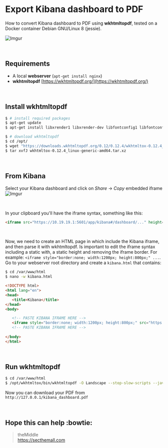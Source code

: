 # Export Kibana dashboard to PDF
How to convert Kibana dashboard to PDF using **wkhtmltopdf**, tested on a Docker container Debian GNU/Linux 8 (jessie).

![Imgur](http://i.imgur.com/wj3VNMt.png)

<br>

## Requirements
- A local **webserver** (`apt-get install nginx`)
- **wkhtmltopdf** [https://wkhtmltopdf.org/](https://wkhtmltopdf.org/)

<br>

## Install wkhtmltopdf
```bash
$ # install required packages
$ apt-get update
$ apt-get install libxrender1 libxrender-dev libfontconfig1 libfontconfig1-dev

$ # download wkhtmltopdf
$ cd /opt/
$ wget "https://downloads.wkhtmltopdf.org/0.12/0.12.4/wkhtmltox-0.12.4_linux-generic-amd64.tar.xz"
$ tar xvfJ wkhtmltox-0.12.4_linux-generic-amd64.tar.xz
```

<br>

## From Kibana
Select your Kibana dashboard and click on *Share* -> *Copy* embedded iframe
![Imgur](http://i.imgur.com/uCvb0Yw.png)

<br>

In your clipboard you'll have the iframe syntax, something like this:
```html
<iframe src="https://10.19.19.1:5601/app/kibana#/dashboard/..." height="600" width="800"></iframe>
```
<br>

Now, we need to create an HTML page in which include the Kibana iframe, and then parse it with wkhtmltopdf. Is important to edit the iframe syntax including a static with, a static height and removing the iframe border. For example:
`<iframe style="border:none; width:1200px; height:800px;" ...`. Go to your webserver root directory and create a `kibana.html` that contains:
```bash
$ cd /var/www/html
$ nano -w kibana.html
```

```html
<!DOCTYPE html>
<html lang="en">
<head>
   <title>Kibana</title>
</head>
<body>

   <!-- PASTE KIBANA IFRAME HERE --> 
   <iframe style="border:none; width:1200px; height:800px;" src="https://10.19.19.1:5601/app/kibana#/dashboard/..."></iframe>
   <!-- PASTE KIBANA IFRAME HERE -->
   
</body>
</html>
```
<br>

## Run wkhtmltopdf
```bash
$ cd /var/www/html
$ /opt/wkhtmltox/bin/wkhtmltopdf -O Landscape --stop-slow-scripts --javascript-delay 10000 "http://127.0.0.1/kibana.html" ./kibana_dashboard.pdf
```

Now you can download your PDF from `http://127.0.0.1/kibana_dashboard.pdf`

<br>

## Hope this can help :bowtie:
> theMiddle<br>https://secthemall.com
